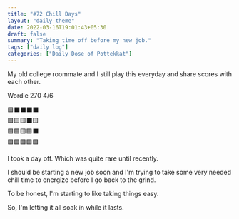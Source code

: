 ```yaml
---
title: "#72 Chill Days"
layout: "daily-theme"
date: 2022-03-16T19:01:43+05:30
draft: false
summary: "Taking time off before my new job."
tags: ["daily log"]
categories: ["Daily Dose of Pottekkat"]
---
```


My old college roommate and I still play this everyday and share scores with each other.

Wordle 270 4/6

🟩⬛⬛⬛⬛\
🟩🟨🟨⬛🟨\
🟩🟩🟨🟩⬛\
🟩🟩🟩🟩🟩

I took a day off. Which was quite rare until recently.

I should be starting a new job soon and I'm trying to take some very needed chill time to energize before I go back to the grind.

To be honest, I'm starting to like taking things easy. 

So, I'm letting it all soak in while it lasts.
